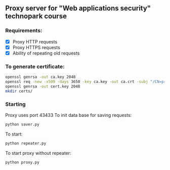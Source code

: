 ## Proxy server for "Web applications security" technopark course

### Requirements:

- [x] Proxy HTTP requests
- [x] Proxy HTTPS requests
- [x] Ability of repeating old requests

### To generate certificate:

``` bash
openssl genrsa -out ca.key 2048
openssl req -new -x509 -days 3650 -key ca.key -out ca.crt -subj "/CN=proxy2 CA"
openssl genrsa -out cert.key 2048
mkdir certs/
```

### Starting

Proxy uses port 43433
To init data base for saving requests:
```bash
python saver.py
```
To start:
```bash
python repeater.py
```
To start proxy without repeater:
```bash
python proxy.py
```

